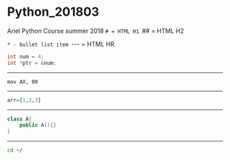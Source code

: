 # Python_201803
Ariel Python Course summer 2018
`# = HTML H1
`## = HTML H2

`* - bullet list item
`--- = HTML HR

```c
int num = 4;
int *ptr = &num;
```
---
```assembly
mov AX, 00
```
---
```python
arr=[1,2,3]
```
---
```java
class A{
    public A(){}
}
```
---
```bash
cd ~/
```